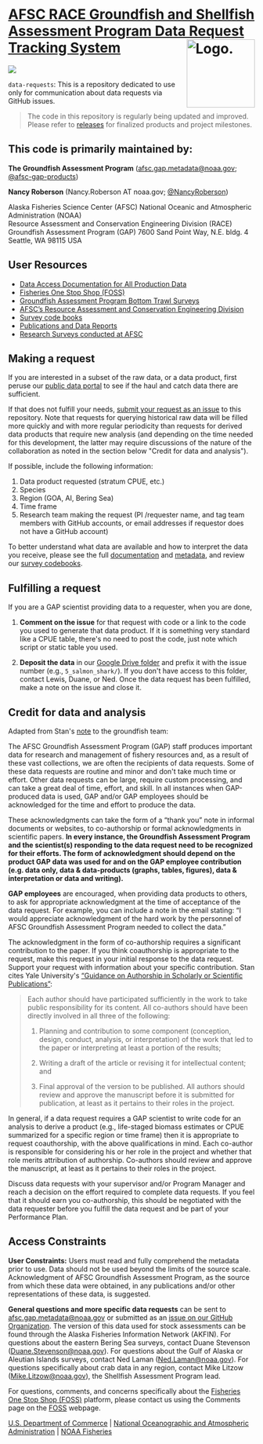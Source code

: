 <!-- README.md is generated from README.Rmd. Please edit that file -->

# [AFSC RACE Groundfish and Shellfish Assessment Program Data Request Tracking System](https://github.com/afsc-gap-products/data-requests) <img src="https://avatars.githubusercontent.com/u/91760178?s=96&amp;v=4" alt="Logo." align="right" width="139" height="139"/>

[![](https://img.shields.io/github/last-commit/afsc-gap-products/gap_products.svg)](https://github.com/afsc-gap-products/gap_products/commits/main)

`data-requests`: This is a repository dedicated to use only for communication about data requests via GitHub issues. 

> The code in this repository is regularly being updated and improved. Please refer to [releases](https://github.com/afsc-gap-products/data-requests/releases) for finalized products and project milestones.

## This code is primarily maintained by:

**The Groundfish Assessment Program** (afsc.gap.metadata@noaa.gov;
[@afsc-gap-products](https://github.com/afsc-gap-products))

**Nancy Roberson** (Nancy.Roberson AT noaa.gov;
[@NancyRoberson](https://github.com/NancyRoberson))

Alaska Fisheries Science Center (AFSC) National Oceanic and Atmospheric Administration (NOAA)  
Resource Assessment and Conservation Engineering Division (RACE)  
Groundfish Assessment Program (GAP) 
7600 Sand Point Way, N.E. bldg. 4  
Seattle, WA 98115 USA

## User Resources

- [Data Access Documentation for All Production Data](https://afsc-gap-products.github.io/gap_products/)
- [Fisheries One Stop Shop (FOSS)](https://www.fisheries.noaa.gov/foss)
- [Groundfish Assessment Program Bottom Trawl Surveys](https://www.fisheries.noaa.gov/alaska/science-data/groundfish-assessment-program-bottom-trawl-surveys)
- [AFSC’s Resource Assessment and Conservation Engineering Division](https://www.fisheries.noaa.gov/about/resource-assessment-and-conservation-engineering-division)
- [Survey code books](https://www.fisheries.noaa.gov/resource/document/groundfish-survey-species-code-manual-and-data-codes-manual)
- [Publications and Data Reports](https://repository.library.noaa.gov/)
- [Research Surveys conducted at AFSC](https://www.fisheries.noaa.gov/alaska/ecosystems/alaska-fish-research-surveys)

## Making a request

If you are interested in a subset of the raw data, or a data product, first peruse our [public data portal](https://www.fisheries.noaa.gov/foss/f?p=215:200:1801780733911:Mail:NO:::) to see if the haul and catch data there are sufficient. 

If that does not fulfill your needs, [submit your request as an issue](https://github.com/afsc-gap-products/data-requests/issues) to this repository. Note that requests for querying historical raw data will be filled more quickly and with more regular periodicity than requests for derived data products that require new analysis (and depending on the time needed for this development, the latter may require discussions of the nature of the collaboration as noted in the section below "Credit for data and analysis"). 

If possible, include the following information:

1. Data product requested (stratum CPUE, etc.)
2. Species
3. Region (GOA, AI, Bering Sea)
4. Time frame
5. Research team making the request (PI /requester name, and tag team members with GitHub accounts, or email addresses if requestor does not have a GitHub account)

To better understand what data are available and how to interpret the data you receive, please see the full [documentation](https://afsc-gap-products.github.io/gap_products/) and [metadata](https://www.fisheries.noaa.gov/inport/item/22008), and review our [survey codebooks](https://www.fisheries.noaa.gov/resource/document/groundfish-survey-species-code-manual-and-data-codes-manual).

## Fulfilling a request

If you are a GAP scientist providing data to a requester, when you are done,

1) **Comment on the issue** for that request with code or a link to the code you used to generate that data product. If it is something very standard like a CPUE table, there's no need to post the code, just note which script or static table you used.

2) **Deposit the data** in our [Google Drive folder](https://drive.google.com/drive/folders/1hfNhfOmIDC7dSigbsz4P3amZWj4jMv_u?usp=sharing) and prefix it with the issue number (e.g., `5_salmon_shark/`). If you don't have access to this folder, contact Lewis, Duane, or Ned. Once the data request has been fulfilled, make a note on the issue and close it.

## Credit for data and analysis
Adapted from Stan's [note](https://github.com/afsc-gap-products/data-requests/issues/3) to the groundfish team:

The AFSC Groundfish Assessment Program (GAP) staff produces important data for research and management of fishery resources and, as a result of these vast collections, we are often the recipients of data requests. Some of these data requests are routine and minor and don't take much time or effort. Other data requests can be large, require custom processing, and can take a great deal of time, effort, and skill. In all instances when GAP-produced data is used, GAP and/or GAP employees should be acknowledged for the time and effort to produce the data. 

These acknowledgments can take the form of a “thank you” note in informal documents or websites, to co-authorship or formal acknowledgments in scientific papers. **In every instance, the Groundfish Assessment Program and the scientist(s) responding to the data request need to be recognized for their efforts. The form of acknowledgment should depend on the product GAP data was used for and on the GAP employee contribution (e.g. data only, data & data-products (graphs, tables, figures), data & interpretation or data and writing).** 

**GAP employees** are encouraged, when providing data products to others, to ask for appropriate acknowledgment at the time of acceptance of the data request. For example, you can include a note in the email stating: “I would appreciate acknowledgment of the hard work by the personnel of AFSC Groundfish Assessment Program needed to collect the data.”

The acknowledgment in the form of co-authorship requires a significant contribution to the paper. If  you think coauthorship is appropriate to the request, make this request in your initial response to the data request. Support your request with information about your specific contribution. Stan cites Yale University's [“Guidance on Authorship in Scholarly or Scientific Publications”](https://provost.yale.edu/policies/academic-integrity/guidance-authorship-scholarly-or-scientific-publications):

>Each author should have participated sufficiently in the work to take public responsibility for its content. All co-authors should have been directly involved in all three of the following:
>
>1. Planning and contribution to some component (conception, design, conduct, analysis, or interpretation) of the work that led to the paper or interpreting at least a portion of the results;
>
>2. Writing a draft of the article or revising it for intellectual content; and
>
>3. Final approval of the version to be published.  All authors should review and approve the manuscript before it is submitted for publication, at least as it pertains to their roles in the project.

In general, if a data request requires a GAP scientist to write code for an analysis to derive a product (e.g., life-staged biomass estimates or CPUE summarized for a specific region or time frame) then it is appropriate to request coauthorship, with the above qualifications in mind. Each co-author is responsible for considering his or her role in the project and whether that role merits attribution of authorship. Co-authors should review and approve the manuscript, at least as it pertains to their roles in the project.

Discuss data requests with your supervisor and/or Program Manager and reach a decision on the effort required to complete data requests. If you feel that it should earn you co-authorship, this should be negotiated with the data requester before you fulfill the data request and be part of your Performance Plan.

## Access Constraints

**User Constraints:** Users must read and fully comprehend the metadata prior to use. Data should not be used beyond the limits of the source scale. Acknowledgment of AFSC Groundfish Assessment Program, as the source from which these data were obtained, in any publications and/or other representations of these data, is suggested.

**General questions and more specific data requests** can be sent to <afsc.gap.metadata@noaa.gov> or submitted as an [issue on our GitHub
Organization](https://github.com/afsc-gap-products/data-requests). The version of this data used for stock assessments can be found through the Alaska Fisheries Information Network (AKFIN). For questions about the eastern Bering Sea surveys, contact Duane Stevenson (<Duane.Stevenson@noaa.gov>). For questions about the Gulf of Alaska or Aleutian Islands surveys, contact Ned Laman (<Ned.Laman@noaa.gov>). For questions specifically about crab data in any region, contact Mike Litzow (<Mike.Litzow@noaa.gov>), the Shellfish Assessment Program lead.

For questions, comments, and concerns specifically about the [Fisheries One Stop Shop (FOSS)](https://www.fisheries.noaa.gov/foss) platform, please contact us using the Comments page on the [FOSS](https://www.fisheries.noaa.gov/foss) webpage.

[U.S. Department of Commerce](https://www.commerce.gov/) \| [National Oceanographic and Atmospheric Administration](https://www.noaa.gov) \| [NOAA Fisheries](https://www.fisheries.noaa.gov/)
